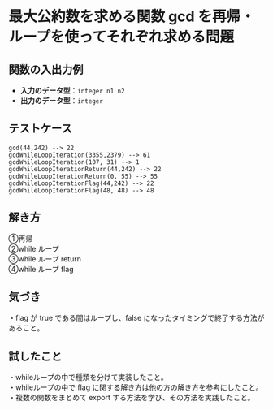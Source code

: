 # 最大公約数を求める関数 gcd を再帰・ループを使ってそれぞれ求める問題

## 関数の入出力例  
- **入力のデータ型**：`integer n1 n2`  
- **出力のデータ型**：`integer`  

## テストケース
`gcd(44,242) --> 22`<br>
`gcdWhileLoopIteration(3355,2379) --> 61`<br>
`gcdWhileLoopIteration(107, 31) --> 1`<br>
`gcdWhileLoopIterationReturn(44,242) --> 22`<br>
`gcdWhileLoopIterationReturn(0, 55) --> 55`<br>
`gcdWhileLoopIterationFlag(44,242) --> 22`<br>
`gcdWhileLoopIterationFlag(48, 48) --> 48`<br>

## 解き方
①再帰<br>
②while ループ<br>
③while ループ return<br>
④while ループ flag<br>

## 気づき
・flag が true である間はループし、false になったタイミングで終了する方法があること。<br>

## 試したこと
・whileループの中で種類を分けて実装したこと。<br>
・whileループの中で flag に関する解き方は他の方の解き方を参考にしたこと。<br>
・複数の関数をまとめて export する方法を学び、その方法を実践したこと。<br>
